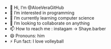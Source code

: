 - 👋 Hi, I’m @AloeVeraGitHub
- 👀 I’m interested in programming
- 🌱 I’m currently learning computer science
- 💞️ I’m looking to collaborate on anything
- 📫 How to reach me : instagam -> Shaye.barber
- 😄 Pronouns: him
- ⚡ Fun fact: I love volleyball

<!---
AloeVeraGitHub/AloeVeraGitHub is a ✨ special ✨ repository because its `README.md` (this file) appears on your GitHub profile.
You can click the Preview link to take a look at your changes.
--->
